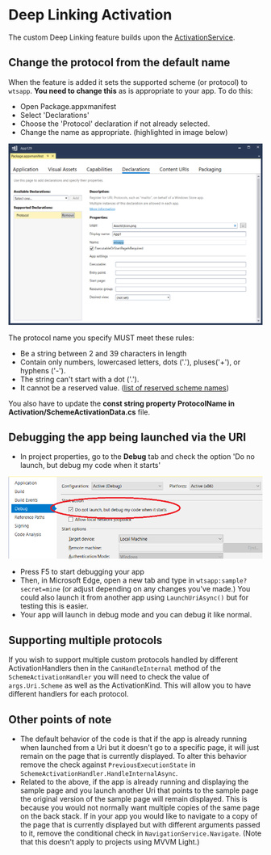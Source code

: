 # Deep Linking Activation

The custom Deep Linking feature builds upon the [ActivationService](../activation.md).

## Change the protocol from the default name

When the feature is added it sets the supported scheme (or protocol) to `wtsapp`. **You need to change this** as is appropriate to your app. To do this:

- Open Package.appxmanifest
- Select 'Declarations'
- Choose the 'Protocol' declaration if not already selected.
- Change the name as appropriate. (highlighted in image below)

![](../resources/deep-linking/change-protocol-name.png)

The protocol name you specify MUST meet these rules:

- Be a string between 2 and 39 characters in length
- Contain only numbers, lowercased letters, dots ('.'), pluses('+'), or hyphens ('-').
- The string can't start with a dot ('.').
- It cannot be a reserved value. ([list of reserved scheme names](https://docs.microsoft.com/en-us/windows/uwp/launch-resume/reserved-uri-scheme-names#reserved-uri-scheme-names))

You also have to update the **const string property ProtocolName in Activation/SchemeActivationData.cs** file.

## Debugging the app being launched via the URI

- In project properties, go to the **Debug** tab and check the option 'Do no launch, but debug my code when it starts'

![](../resources/deep-linking/debug-when-my-code-starts.png)

- Press F5 to start debugging your app
- Then, in Microsoft Edge, open a new tab and type in `wtsapp:sample?secret=mine` (or adjust depending on any changes you've made.) You could also launch it from another app using `LaunchUriAsync()` but for testing this is easier.
- Your app will launch in debug mode and you can debug it like normal.

## Supporting multiple protocols

If you wish to support multiple custom protocols handled by different ActivationHandlers then in the `CanHandleInternal` method of the `SchemeActivationHandler` you will need to check the value of `args.Uri.Scheme` as well as the ActivationKind. This will allow you to have different handlers for each protocol.

## Other points of note

- The default behavior of the code is that if the app is already running when launched from a Uri but it doesn't go to a specific page, it will just remain on the page that is currently displayed. To alter this behavior remove the check against `PreviousExecutionState` in `SchemeActivationHandler.HandleInternalAsync`.
- Related to the above, if the app is already running and displaying the sample page and you launch another Uri that points to the sample page the original version of the sample page will remain displayed. This is because you would not normally want multiple copies of the same page on the back stack. If in your app you would like to navigate to a copy of the page that is currently displayed but with different arguments passed to it, remove the conditional check in `NavigationService.Navigate`. (Note that this doesn't apply to projects using MVVM Light.)
